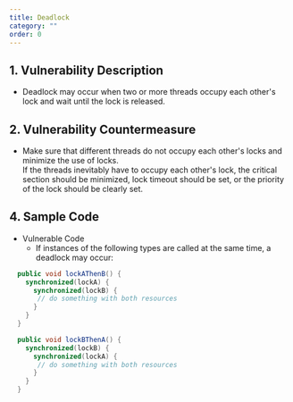 ```yaml
---
title: Deadlock
category: ""
order: 0
---
```



## 1. Vulnerability Description
* Deadlock may occur when two or more threads occupy each other's lock and wait until the lock is released.

## 2. Vulnerability Countermeasure
* Make sure that different threads do not occupy each other's locks and minimize the use of locks. <br>
If the threads inevitably have to occupy each other's lock, the critical section should be minimized, lock timeout should be set, or the priority of the lock should be clearly set.

## 4. Sample Code
* Vulnerable Code
   * If instances of the following types are called at the same time, a deadlock may occur:

```java
  public void lockAThenB() {
    synchronized(lockA) {
      synchronized(lockB) {
       // do something with both resources
      }
    }
  }

  public void lockBThenA() {
    synchronized(lockB) {
      synchronized(lockA) {
       // do something with both resources
      }
    }
  }
```
